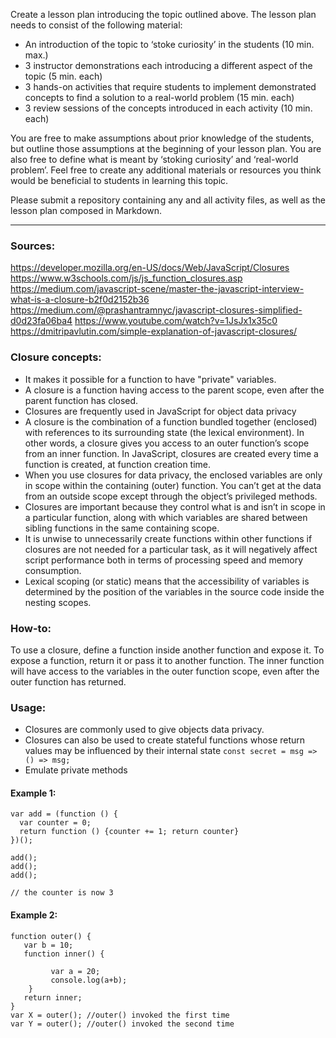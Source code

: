 Create a lesson plan introducing the topic outlined above. The lesson plan needs to consist of the following material:

- An introduction of the topic to ‘stoke curiosity’ in the students (10 min. max.)
- 3 instructor demonstrations each introducing a different aspect of the topic (5 min. each)
- 3 hands-on activities that require students to implement demonstrated concepts to find a solution to a real-world problem (15 min. each)
- 3 review sessions of the concepts introduced in each activity (10 min. each)

You are free to make assumptions about prior knowledge of the students, but outline those assumptions at the beginning of your lesson plan. You are also free to define what is meant by ‘stoking curiosity’ and ‘real-world problem’. Feel free to create any additional materials or resources you think would be beneficial to students in learning this topic.

Please submit a repository containing any and all activity files, as well as the lesson plan composed in Markdown.

- - -

### Sources:
https://developer.mozilla.org/en-US/docs/Web/JavaScript/Closures
https://www.w3schools.com/js/js_function_closures.asp
https://medium.com/javascript-scene/master-the-javascript-interview-what-is-a-closure-b2f0d2152b36
https://medium.com/@prashantramnyc/javascript-closures-simplified-d0d23fa06ba4
https://www.youtube.com/watch?v=1JsJx1x35c0
https://dmitripavlutin.com/simple-explanation-of-javascript-closures/

### Closure concepts:
- It makes it possible for a function to have "private" variables.
- A closure is a function having access to the parent scope, even after the parent function has closed.
- Closures are frequently used in JavaScript for object data privacy
- A closure is the combination of a function bundled together (enclosed) with references to its surrounding state (the lexical environment). In other words, a closure gives you access to an outer function’s scope from an inner function. In JavaScript, closures are created every time a function is created, at function creation time.
- When you use closures for data privacy, the enclosed variables are only in scope within the containing (outer) function. You can’t get at the data from an outside scope except through the object’s privileged methods.
- Closures are important because they control what is and isn’t in scope in a particular function, along with which variables are shared between sibling functions in the same containing scope.
- It is unwise to unnecessarily create functions within other functions if closures are not needed for a particular task, as it will negatively affect script performance both in terms of processing speed and memory consumption.
- Lexical scoping (or static) means that the accessibility of variables is determined by the position of the variables in the source code inside the nesting scopes.

### How-to:
To use a closure, define a function inside another function and expose it. To expose a function, return it or pass it to another function.
The inner function will have access to the variables in the outer function scope, even after the outer function has returned.

### Usage:
- Closures are commonly used to give objects data privacy.
- Closures can also be used to create stateful functions whose return values may be influenced by their internal state
    `const secret = msg => () => msg;`
- Emulate private methods

#### Example 1:
```
var add = (function () {
  var counter = 0;
  return function () {counter += 1; return counter}
})();

add();
add();
add();

// the counter is now 3
```

#### Example 2:
```
function outer() {
   var b = 10;
   function inner() {
        
         var a = 20; 
         console.log(a+b);
    }
   return inner;
}
var X = outer(); //outer() invoked the first time
var Y = outer(); //outer() invoked the second time
```